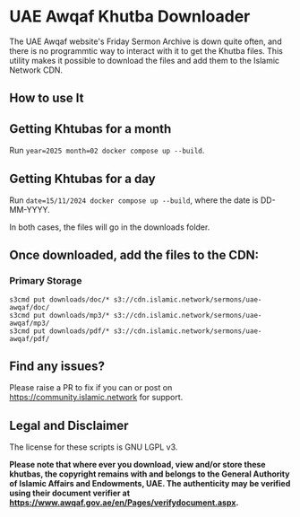 # UAE Awqaf Khutba Downloader

The UAE Awqaf website's Friday Sermon Archive is down quite often, and there is no programmtic way to interact with it to get the Khutba files. This
utility makes it possible to download the files and add them to the Islamic Network CDN.

## How to use It

## Getting Khtubas for a month

Run `year=2025 month=02 docker compose up --build`.

## Getting Khtubas for a day

Run `date=15/11/2024 docker compose up --build`, where the date is DD-MM-YYYY.

In both cases, the files will go in the downloads folder.

## Once downloaded, add the files to the CDN:

### Primary Storage
```
s3cmd put downloads/doc/* s3://cdn.islamic.network/sermons/uae-awqaf/doc/
s3cmd put downloads/mp3/* s3://cdn.islamic.network/sermons/uae-awqaf/mp3/
s3cmd put downloads/pdf/* s3://cdn.islamic.network/sermons/uae-awqaf/pdf/

```

## Find any issues?

Please raise a PR to fix if you can or post on https://community.islamic.network for support.

## Legal and Disclaimer
The license for these scripts is GNU LGPL v3.

**Please note that where ever you download, view and/or store these khutbas, the copyright 
remains with and belongs to the General Authority of Islamic Affairs and Endowments, UAE. The 
authenticity may be verified using their document verifier at https://www.awqaf.gov.ae/en/Pages/verifydocument.aspx.**